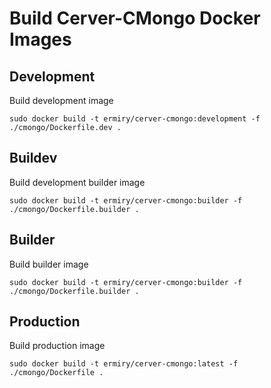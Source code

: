 # Build Cerver-CMongo Docker Images

## Development

Build development image

```
sudo docker build -t ermiry/cerver-cmongo:development -f ./cmongo/Dockerfile.dev .
```

## Buildev

Build development builder image

```
sudo docker build -t ermiry/cerver-cmongo:builder -f ./cmongo/Dockerfile.builder .
```

## Builder

Build builder image

```
sudo docker build -t ermiry/cerver-cmongo:builder -f ./cmongo/Dockerfile.builder .
```

## Production

Build production image

```
sudo docker build -t ermiry/cerver-cmongo:latest -f ./cmongo/Dockerfile .
```